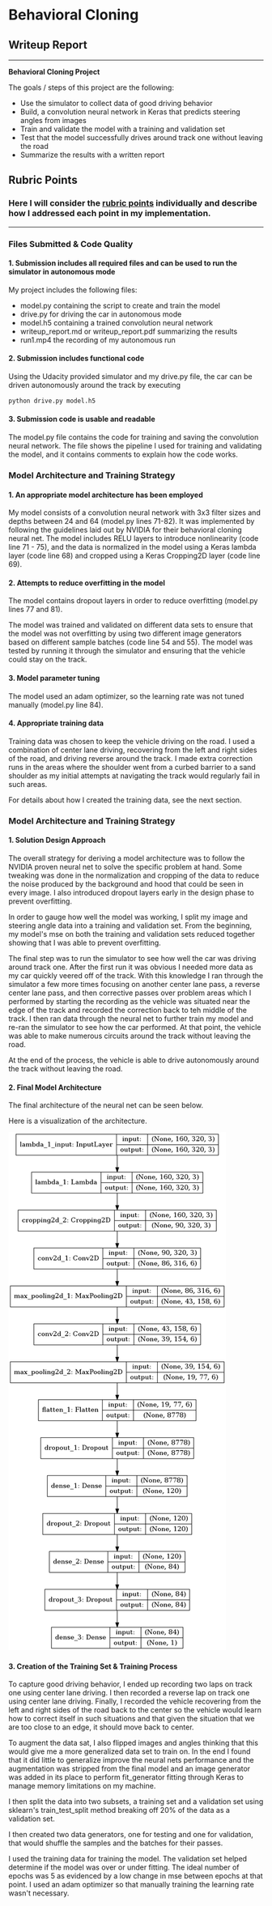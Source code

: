 # **Behavioral Cloning** 

## Writeup Report

---

**Behavioral Cloning Project**

The goals / steps of this project are the following:
* Use the simulator to collect data of good driving behavior
* Build, a convolution neural network in Keras that predicts steering angles from images
* Train and validate the model with a training and validation set
* Test that the model successfully drives around track one without leaving the road
* Summarize the results with a written report


[//]: # (Image References)

[image1]: ./model.png "Model Visualization"

## Rubric Points
### Here I will consider the [rubric points](https://review.udacity.com/#!/rubrics/432/view) individually and describe how I addressed each point in my implementation.  

---
### Files Submitted & Code Quality

#### 1. Submission includes all required files and can be used to run the simulator in autonomous mode

My project includes the following files:
* model.py containing the script to create and train the model
* drive.py for driving the car in autonomous mode
* model.h5 containing a trained convolution neural network 
* writeup_report.md or writeup_report.pdf summarizing the results
* run1.mp4 the recording of my autonomous run

#### 2. Submission includes functional code
Using the Udacity provided simulator and my drive.py file, the car can be driven autonomously around the track by executing 
```sh
python drive.py model.h5
```

#### 3. Submission code is usable and readable

The model.py file contains the code for training and saving the convolution neural network. The file shows the pipeline I used for training and validating the model, and it contains comments to explain how the code works.

### Model Architecture and Training Strategy

#### 1. An appropriate model architecture has been employed

My model consists of a convolution neural network with 3x3 filter sizes and depths between 24 and 64 (model.py lines 71-82).  It was implemented by following the guidelines laid out by NVIDIA for their behavioral cloning neural net.
The model includes RELU layers to introduce nonlinearity (code line 71 - 75), and the data is normalized in the model using a Keras lambda layer (code line 68) and cropped using a Keras Cropping2D layer (code line 69). 

#### 2. Attempts to reduce overfitting in the model

The model contains dropout layers in order to reduce overfitting (model.py lines 77 and 81). 

The model was trained and validated on different data sets to ensure that the model was not overfitting by using two different image generators based on different sample batches (code line 54 and 55). The model was tested by running it through the simulator and ensuring that the vehicle could stay on the track.

#### 3. Model parameter tuning

The model used an adam optimizer, so the learning rate was not tuned manually (model.py line 84).

#### 4. Appropriate training data

Training data was chosen to keep the vehicle driving on the road. I used a combination of center lane driving, recovering from the left and right sides of the road, and driving reverse around the track.  I made extra correction runs in the areas where the shoulder went from a curbed barrier to a sand shoulder as my initial attempts at navigating the track would regularly fail in such areas.

For details about how I created the training data, see the next section. 

### Model Architecture and Training Strategy

#### 1. Solution Design Approach

The overall strategy for deriving a model architecture was to follow the NVIDIA proven neural net to solve the specific problem at hand. Some tweaking was done in the normalization and cropping of the data to reduce the noise produced by the background and hood that could be seen in every image. I also introduced dropout layers early in the design phase to prevent overfitting.

In order to gauge how well the model was working, I split my image and steering angle data into a training and validation set. From the beginning, my model's mse on both the training and validation sets reduced together showing that I was able to prevent overfitting.

The final step was to run the simulator to see how well the car was driving around track one. After the first run it was obvious I needed more data as my car quickly veered off of the track. With this knowledge I ran through the simulator a few more times focusing on another center lane pass, a reverse center lane pass, and then corrective passes over problem areas which I performed by starting the recording as the vehicle was situated near the edge of the track and recorded the correction back to teh middle of the track. I then ran data through the neural net to further train my model and re-ran the simulator to see how the car performed. At that point, the vehicle was able to make numerous circuits around the track without leaving the road.

At the end of the process, the vehicle is able to drive autonomously around the track without leaving the road.

#### 2. Final Model Architecture

The final architecture of the neural net can be seen below.

Here is a visualization of the architecture.

![alt text][image1]

#### 3. Creation of the Training Set & Training Process

To capture good driving behavior, I ended up recording two laps on track one using center lane driving. I then recorded a reverse lap on track one using center lane driving. Finally, I recorded the vehicle recovering from the left and right sides of the road back to the center so the vehicle would learn how to correct itself in such situations and that given the situation that we are too close to an edge, it should move back to center.

To augment the data sat, I also flipped images and angles thinking that this would give me a more generalized data set to train on.  In the end I found that it did little to generalize improve the neural nets performance and the augmentation was stripped from the final model and an image generator was added in its place to perform fit_generator fitting through Keras to manage memory limitations on my machine.

I then split the data into two subsets, a training set and a validation set using sklearn's train_test_split method breaking off 20% of the data as a validation set. 

I then created two data generators, one for testing and one for validation, that would shuffle the samples and the batches for their passes.

I used the training data for training the model. The validation set helped determine if the model was over or under fitting. The ideal number of epochs was 5 as evidenced by a low change in mse between epochs at that point. I used an adam optimizer so that manually training the learning rate wasn't necessary.
